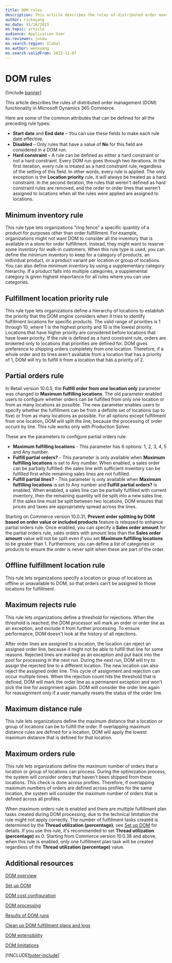 ```yaml
---
title: DOM rules
description: This article describes the rules of distributed order management (DOM) functionality in Microsoft Dynamics 365 Commerce.
author: rickwyang
ms.date: 11/16/2023
ms.topic: article
audience: Application User
ms.reviewer: josaw
ms.search.region: Global
ms.author: wenxyang
ms.search.validFrom: 2023-11-07
---
```


# DOM rules

[!include [banner](includes/banner.md)]

This article describes the rules of distributed order management (DOM) functionality in Microsoft Dynamics 365 Commerce.

Here are some of the common attributes that can be defined for all the preceding rule types:

- **Start date** and **End date** – You can use these fields to make each rule date effective.
- **Disabled** – Only rules that have a value of **No** for this field are considered in a DOM run.
- **Hard constraint** – A rule can be defined as either a hard constraint or not a hard constraint. Every DOM run goes through two iterations. In the first iteration, every rule is treated as a hard constraint rule, regardless of the setting of this field. In other words, every rule is applied. The only exception is the **Location priority** rule, it will always be treated as a hard constraint. In the second iteration, the rules that weren't defined as hard constraint rules are removed, and the order or order lines that weren't assigned to locations when all the rules were applied are assigned to locations.

## Minimum inventory rule

This rule type lets organizations "ring fence" a specific quantity of a product for purposes other than order fulfillment. For example, organizations might not want DOM to consider all the inventory that is available in a store for order fulfillment. Instead, they might want to reserve some inventory for walk-in customers. When this rule type is used, you can define the minimum inventory to keep for a category of products, an individual product, or a product variant per location or group of locations. You can also define minimum inventory by using a supplementary category hierarchy. If a product falls into multiple categories, a supplemental category is given highest importance for all rules where you can use categories.

## Fulfillment location priority rule

This rule type lets organizations define a hierarchy of locations to establish the priority that the DOM engine considers when it tries to identify fulfillment locations for specific products. The valid range of priorities is 1 through 10, where 1 is the highest priority and 10 is the lowest priority. Locations that have higher priority are considered before locations that have lower priority. If the rule is defined as a hard constraint rule, orders are brokered only to locations that priorities are defined for. DOM gives preference to shipping orders completely from one location. Therefore, if a whole order and its lines aren't available from a location that has a priority of 1, DOM will try to fulfill it from a location that has a priority of 2.

## Partial orders rule

In Retail version 10.0.5, the **Fulfill order from one location only** parameter was changed to **Maximum fulfilling locations**. The old parameter enabled users to configure whether orders can be fulfilled from only one location or from as many locations as possible. The new parameter enables users to specify whether the fulfillment can be from a definite set of locations (up to five) or from as many locations as possible. For all options except fulfillment from one location, DOM will split the line, because the processing of order occurs by line. This rule works only with Production Solver.

These are the parameters to configure partial orders rule:
- **Maximum fulfilling locations** - This parameter has 6 options: 1, 2, 3, 4, 5 and Any number.
- **Fulfill partial orders?** - This parameter is only available when **Maximum fulfilling locations** is set to Any number. When enabled, a sales order can be partially fulfilled: the sales line with sufficient inventory can be fulfilled first while remaining sales lines are not fulfilled.
- **Fulfill partial lines?** - This parameter is only available when **Maximum fulfilling locations** is set to Any number and **Fulfill partial orders?** is enabled. When enabled, a sales line can be partially fulfilled with current inventory, then the remaining quantity will be split into a new sales line. If the sales line must be split between two locations, DOM ensures that prices and taxes are appropriately spread across the lines.

Starting on Commerce version 10.0.31, **Prevent order splitting by DOM based on order value or included products** feature is released to enhance partial orders rule. Once enabled, you can specify a **Sales order amount** for the partial orders rule, sales orders with amount less than the **Sales order amount** value will not be split even if you set **Maximum fulfilling locations** to be greater than 1. Furthermore, you can define a list of categories or products to ensure the order is never split when these are part of the order.

## Offline fulfillment location rule

This rule lets organizations specify a location or group of locations as offline or unavailable to DOM, so that orders can't be assigned to those locations for fulfillment.

## Maximum rejects rule

This rule lets organizations define a threshold for rejections. When the threshold is reached, the DOM processor will mark an order or order line as an exception, and exclude it from further processing. To ensure performance, DOM doesn't look at the history of all rejections.

After order lines are assigned to a location, the location can reject an assigned order line, because it might not be able to fulfill that line for some reasons. Rejected lines are marked as an exception and put back into the pool for processing in the next run. During the next run, DOM will try to assign the rejected line to a different location. The new location can also reject the assigned order line. This cycle of assignment and rejection can occur multiple times. When the rejection count hits the threshold that is defined, DOM will mark the order line as a permanent exception and won't pick the line for assignment again. DOM will consider the order line again for reassignment only if a user manually resets the status of the order line.

## Maximum distance rule

This rule lets organizations define the maximum distance that a location or group of locations can be to fulfill the order. If overlapping maximum distance rules are defined for a location, DOM will apply the lowest maximum distance that is defined for that location.

## Maximum orders rule

This rule lets organizations define the maximum number of orders that a location or group of locations can process. During the optimization process, the system will consider orders that haven't been shipped from these locations. This check is done across profiles. Therefore, if overlapping maximum numbers of orders are defined across profiles for the same location, the system will consider the maximum number of orders that is defined across all profiles.

When maximum orders rule is enabled and there are multiple fulfillment plan tasks created during DOM processing, due to the technical limitation the rule might not apply correctly. The number of fulfillment tasks created is determined by the **Thread utilization (percentage)**, see [Set up DOM](dom-set-up.md) for details. If you use this rule, it's recommended to set **Thread utilization (percentage)** as 0. Starting from Commerce version 10.0.38 and above, when this rule is enabled, only one fulfillment plan task will be created regardless of the **Thread utilization (percentage)** value.

## Additional resources

[DOM overview](dom.md)

[Set up DOM](dom-set-up.md)

[DOM cost configuration](dom-costs.md)

[DOM processing](dom-processing.md)

[Results of DOM runs](dom-runs-results.md)

[Clean up DOM fulfillment plans and logs](dom-clean-up.md)

[DOM extensibility](dom-extensibility.md)

[DOM limitations](dom-limitations.md)


[!INCLUDE[footer-include](../includes/footer-banner.md)]
